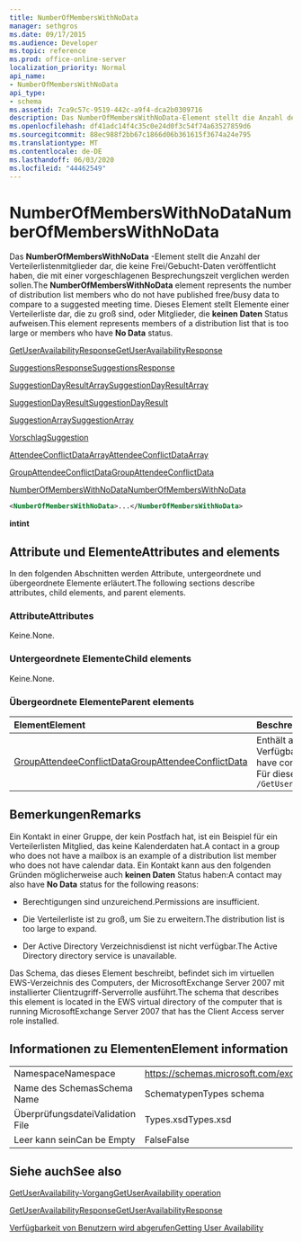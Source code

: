 ```yaml
---
title: NumberOfMembersWithNoData
manager: sethgros
ms.date: 09/17/2015
ms.audience: Developer
ms.topic: reference
ms.prod: office-online-server
localization_priority: Normal
api_name:
- NumberOfMembersWithNoData
api_type:
- schema
ms.assetid: 7ca9c57c-9519-442c-a9f4-dca2b0309716
description: Das NumberOfMembersWithNoData-Element stellt die Anzahl der Verteilerlistenmitglieder dar, die keine Frei/Gebucht-Daten veröffentlicht haben, die mit einer vorgeschlagenen Besprechungszeit verglichen werden sollen. Dieses Element stellt Elemente einer Verteilerliste dar, die zu groß sind, oder Mitglieder, die keinen Daten Status aufweisen.
ms.openlocfilehash: df41adc14f4c35c0e24d0f3c54f74a63527859d6
ms.sourcegitcommit: 88ec988f2bb67c1866d06b361615f3674a24e795
ms.translationtype: MT
ms.contentlocale: de-DE
ms.lasthandoff: 06/03/2020
ms.locfileid: "44462549"
---
```

# <a name="numberofmemberswithnodata"></a><span data-ttu-id="777ff-104">NumberOfMembersWithNoData</span><span class="sxs-lookup"><span data-stu-id="777ff-104">NumberOfMembersWithNoData</span></span>

<span data-ttu-id="777ff-105">Das **NumberOfMembersWithNoData** -Element stellt die Anzahl der Verteilerlistenmitglieder dar, die keine Frei/Gebucht-Daten veröffentlicht haben, die mit einer vorgeschlagenen Besprechungszeit verglichen werden sollen.</span><span class="sxs-lookup"><span data-stu-id="777ff-105">The **NumberOfMembersWithNoData** element represents the number of distribution list members who do not have published free/busy data to compare to a suggested meeting time.</span></span> <span data-ttu-id="777ff-106">Dieses Element stellt Elemente einer Verteilerliste dar, die zu groß sind, oder Mitglieder, die **keinen Daten** Status aufweisen.</span><span class="sxs-lookup"><span data-stu-id="777ff-106">This element represents members of a distribution list that is too large or members who have **No Data** status.</span></span> 
  
[<span data-ttu-id="777ff-107">GetUserAvailabilityResponse</span><span class="sxs-lookup"><span data-stu-id="777ff-107">GetUserAvailabilityResponse</span></span>](getuseravailabilityresponse.md)
  
[<span data-ttu-id="777ff-108">SuggestionsResponse</span><span class="sxs-lookup"><span data-stu-id="777ff-108">SuggestionsResponse</span></span>](suggestionsresponse.md)
  
[<span data-ttu-id="777ff-109">SuggestionDayResultArray</span><span class="sxs-lookup"><span data-stu-id="777ff-109">SuggestionDayResultArray</span></span>](suggestiondayresultarray.md)
  
[<span data-ttu-id="777ff-110">SuggestionDayResult</span><span class="sxs-lookup"><span data-stu-id="777ff-110">SuggestionDayResult</span></span>](suggestiondayresult.md)
  
[<span data-ttu-id="777ff-111">SuggestionArray</span><span class="sxs-lookup"><span data-stu-id="777ff-111">SuggestionArray</span></span>](suggestionarray.md)
  
[<span data-ttu-id="777ff-112">Vorschlag</span><span class="sxs-lookup"><span data-stu-id="777ff-112">Suggestion</span></span>](suggestion.md)
  
[<span data-ttu-id="777ff-113">AttendeeConflictDataArray</span><span class="sxs-lookup"><span data-stu-id="777ff-113">AttendeeConflictDataArray</span></span>](attendeeconflictdataarray.md)
  
[<span data-ttu-id="777ff-114">GroupAttendeeConflictData</span><span class="sxs-lookup"><span data-stu-id="777ff-114">GroupAttendeeConflictData</span></span>](groupattendeeconflictdata.md)
  
[<span data-ttu-id="777ff-115">NumberOfMembersWithNoData</span><span class="sxs-lookup"><span data-stu-id="777ff-115">NumberOfMembersWithNoData</span></span>](numberofmemberswithnodata.md)
  
```xml
<NumberOfMembersWithNoData>...</NumberOfMembersWithNoData>
```

 <span data-ttu-id="777ff-116">**int**</span><span class="sxs-lookup"><span data-stu-id="777ff-116">**int**</span></span>
## <a name="attributes-and-elements"></a><span data-ttu-id="777ff-117">Attribute und Elemente</span><span class="sxs-lookup"><span data-stu-id="777ff-117">Attributes and elements</span></span>

<span data-ttu-id="777ff-118">In den folgenden Abschnitten werden Attribute, untergeordnete und übergeordnete Elemente erläutert.</span><span class="sxs-lookup"><span data-stu-id="777ff-118">The following sections describe attributes, child elements, and parent elements.</span></span>
  
### <a name="attributes"></a><span data-ttu-id="777ff-119">Attribute</span><span class="sxs-lookup"><span data-stu-id="777ff-119">Attributes</span></span>

<span data-ttu-id="777ff-120">Keine.</span><span class="sxs-lookup"><span data-stu-id="777ff-120">None.</span></span>
  
### <a name="child-elements"></a><span data-ttu-id="777ff-121">Untergeordnete Elemente</span><span class="sxs-lookup"><span data-stu-id="777ff-121">Child elements</span></span>

<span data-ttu-id="777ff-122">Keine.</span><span class="sxs-lookup"><span data-stu-id="777ff-122">None.</span></span>
  
### <a name="parent-elements"></a><span data-ttu-id="777ff-123">Übergeordnete Elemente</span><span class="sxs-lookup"><span data-stu-id="777ff-123">Parent elements</span></span>

|<span data-ttu-id="777ff-124">**Element**</span><span class="sxs-lookup"><span data-stu-id="777ff-124">**Element**</span></span>|<span data-ttu-id="777ff-125">**Beschreibung**</span><span class="sxs-lookup"><span data-stu-id="777ff-125">**Description**</span></span>|
|:-----|:-----|
|[<span data-ttu-id="777ff-126">GroupAttendeeConflictData</span><span class="sxs-lookup"><span data-stu-id="777ff-126">GroupAttendeeConflictData</span></span>](groupattendeeconflictdata.md) <br/> |<span data-ttu-id="777ff-127">Enthält aggregierte Konfliktinformationen über die Anzahl der verfügbaren Benutzer, die Anzahl der Benutzer mit Konflikten sowie die Anzahl der Benutzer, die in einer Verteilerliste keine Verfügbarkeitsinformationen für eine vorgeschlagene Besprechungszeit haben.</span><span class="sxs-lookup"><span data-stu-id="777ff-127">Contains aggregate conflict information about the number of users who are available, the number of users who have conflicts, and the number of users who do not have availability information in a distribution list for a suggested meeting time.</span></span>  <br/> <span data-ttu-id="777ff-128">Für dieses Element wird folgender XPath-Ausdruck verwendet: </span><span class="sxs-lookup"><span data-stu-id="777ff-128">The following is the XPath expression to this element:</span></span>  <br/>  `/GetUserAvailabilityResponse/SuggestionsResponse/SuggestionDayResultArray/SuggestionDayResult[i]/SuggestionArray/Suggestion[i]/AttendeeConflictDataArray/GroupAttendeeConflictData` <br/> |
   
## <a name="remarks"></a><span data-ttu-id="777ff-129">Bemerkungen</span><span class="sxs-lookup"><span data-stu-id="777ff-129">Remarks</span></span>

<span data-ttu-id="777ff-130">Ein Kontakt in einer Gruppe, der kein Postfach hat, ist ein Beispiel für ein Verteilerlisten Mitglied, das keine Kalenderdaten hat.</span><span class="sxs-lookup"><span data-stu-id="777ff-130">A contact in a group who does not have a mailbox is an example of a distribution list member who does not have calendar data.</span></span> <span data-ttu-id="777ff-131">Ein Kontakt kann aus den folgenden Gründen möglicherweise auch **keinen Daten** Status haben:</span><span class="sxs-lookup"><span data-stu-id="777ff-131">A contact may also have **No Data** status for the following reasons:</span></span> 
  
- <span data-ttu-id="777ff-132">Berechtigungen sind unzureichend.</span><span class="sxs-lookup"><span data-stu-id="777ff-132">Permissions are insufficient.</span></span>
    
- <span data-ttu-id="777ff-133">Die Verteilerliste ist zu groß, um Sie zu erweitern.</span><span class="sxs-lookup"><span data-stu-id="777ff-133">The distribution list is too large to expand.</span></span>
    
- <span data-ttu-id="777ff-134">Der Active Directory Verzeichnisdienst ist nicht verfügbar.</span><span class="sxs-lookup"><span data-stu-id="777ff-134">The Active Directory directory service is unavailable.</span></span>
    
<span data-ttu-id="777ff-135">Das Schema, das dieses Element beschreibt, befindet sich im virtuellen EWS-Verzeichnis des Computers, der MicrosoftExchange Server 2007 mit installierter Clientzugriff-Serverrolle ausführt.</span><span class="sxs-lookup"><span data-stu-id="777ff-135">The schema that describes this element is located in the EWS virtual directory of the computer that is running MicrosoftExchange Server 2007 that has the Client Access server role installed.</span></span>
  
## <a name="element-information"></a><span data-ttu-id="777ff-136">Informationen zu Elementen</span><span class="sxs-lookup"><span data-stu-id="777ff-136">Element information</span></span>

|||
|:-----|:-----|
|<span data-ttu-id="777ff-137">Namespace</span><span class="sxs-lookup"><span data-stu-id="777ff-137">Namespace</span></span>  <br/> |https://schemas.microsoft.com/exchange/services/2006/types  <br/> |
|<span data-ttu-id="777ff-138">Name des Schemas</span><span class="sxs-lookup"><span data-stu-id="777ff-138">Schema Name</span></span>  <br/> |<span data-ttu-id="777ff-139">Schematypen</span><span class="sxs-lookup"><span data-stu-id="777ff-139">Types schema</span></span>  <br/> |
|<span data-ttu-id="777ff-140">Überprüfungsdatei</span><span class="sxs-lookup"><span data-stu-id="777ff-140">Validation File</span></span>  <br/> |<span data-ttu-id="777ff-141">Types.xsd</span><span class="sxs-lookup"><span data-stu-id="777ff-141">Types.xsd</span></span>  <br/> |
|<span data-ttu-id="777ff-142">Leer kann sein</span><span class="sxs-lookup"><span data-stu-id="777ff-142">Can be Empty</span></span>  <br/> |<span data-ttu-id="777ff-143">False</span><span class="sxs-lookup"><span data-stu-id="777ff-143">False</span></span>  <br/> |
   
## <a name="see-also"></a><span data-ttu-id="777ff-144">Siehe auch</span><span class="sxs-lookup"><span data-stu-id="777ff-144">See also</span></span>



[<span data-ttu-id="777ff-145">GetUserAvailability-Vorgang</span><span class="sxs-lookup"><span data-stu-id="777ff-145">GetUserAvailability operation</span></span>](getuseravailability-operation.md)
  
[<span data-ttu-id="777ff-146">GetUserAvailabilityResponse</span><span class="sxs-lookup"><span data-stu-id="777ff-146">GetUserAvailabilityResponse</span></span>](getuseravailabilityresponse.md)


[<span data-ttu-id="777ff-147">Verfügbarkeit von Benutzern wird abgerufen</span><span class="sxs-lookup"><span data-stu-id="777ff-147">Getting User Availability</span></span>](https://msdn.microsoft.com/library/d4133fcb-9b0f-4e6b-aadf-a389da83516a%28Office.15%29.aspx)

